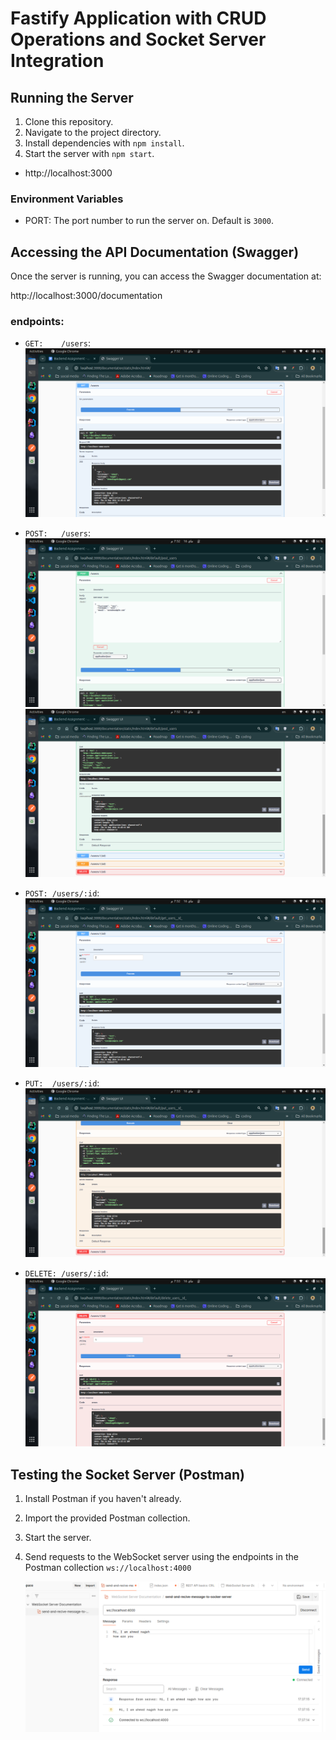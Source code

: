 # Fastify Application with CRUD Operations and Socket Server Integration

## Running the Server

1. Clone this repository.
2. Navigate to the project directory.
3. Install dependencies with `npm install`.
4. Start the server with `npm start`.
- http://localhost:3000

### Environment Variables

- PORT: The port number to run the server on. Default is `3000`.


## Accessing the API Documentation (Swagger)

Once the server is running, you can access the Swagger documentation at:

http://localhost:3000/documentation

### endpoints: 
- `GET:    /users`:
   ![alt text](images/getAllUsers.png)


- `POST:   /users`:
   ![alt text](images/createUser.png)
   ![alt text](images/createUser2.png)


- `POST: /users/:id`: 
   ![alt text](images/getuser.png)


- `PUT:  /users/:id`:
   ![alt text](images/updateUser2.png)


- `DELETE: /users/:id`:
   ![alt text](images/deleteUser.png)

   

## Testing the Socket Server (Postman)

1. Install Postman if you haven't already.
2. Import the provided Postman collection.
3. Start the server.
4. Send requests to the WebSocket server using the endpoints in the Postman collection `ws://localhost:4000`


    ![alt text](images/postmanDocs.png)
